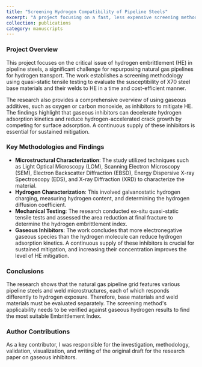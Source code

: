 ```yaml
---
title: "Screening Hydrogen Compatibility of Pipeline Steels"
excerpt: "A project focusing on a fast, less expensive screening methodology to assess the susceptibility of X70 pipeline steels and their welds to hydrogen embrittlement. This work also investigated the role of gaseous inhibitors in mitigating hydrogen-accelerated crack growth.>"
collection: publications
category: manuscripts
---
```


### Project Overview

This project focuses on the critical issue of hydrogen embrittlement (HE) in pipeline steels, a significant challenge for repurposing natural gas pipelines for hydrogen transport. The work establishes a screening methodology using quasi-static tensile testing to evaluate the susceptibility of X70 steel base materials and their welds to HE in a time and cost-efficient manner.

The research also provides a comprehensive overview of using gaseous additives, such as oxygen or carbon monoxide, as inhibitors to mitigate HE. The findings highlight that gaseous inhibitors can decelerate hydrogen adsorption kinetics and reduce hydrogen-accelerated crack growth by competing for surface adsorption. A continuous supply of these inhibitors is essential for sustained mitigation.

### Key Methodologies and Findings

* **Microstructural Characterization**: The study utilized techniques such as Light Optical Microscopy (LOM), Scanning Electron Microscopy (SEM), Electron Backscatter Diffraction (EBSD), Energy Dispersive X-ray Spectroscopy (EDS), and X-ray Diffraction (XRD) to characterize the material.
* **Hydrogen Characterization**: This involved galvanostatic hydrogen charging, measuring hydrogen content, and determining the hydrogen diffusion coefficient.
* **Mechanical Testing**: The research conducted ex-situ quasi-static tensile tests and assessed the area reduction at final fracture to determine the hydrogen embrittlement index.
* **Gaseous Inhibitors**: The work concludes that more electronegative gaseous species than the hydrogen molecule can reduce hydrogen adsorption kinetics. A continuous supply of these inhibitors is crucial for sustained mitigation, and increasing their concentration improves the level of HE mitigation.

### Conclusions

The research shows that the natural gas pipeline grid features various pipeline steels and weld microstructures, each of which responds differently to hydrogen exposure. Therefore, base materials and weld materials must be evaluated separately. The screening method's applicability needs to be verified against gaseous hydrogen results to find the most suitable Embrittlement Index.

### Author Contributions

As a key contributor, I was responsible for the investigation, methodology, validation, visualization, and writing of the original draft for the research paper on gaseous inhibitors.